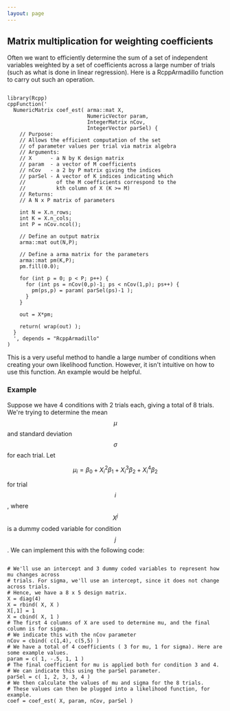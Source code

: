 ```yaml
---
layout: page
---
```


## Matrix multiplication for weighting coefficients
Often we want to efficiently determine the sum of a set of independent variables weighted by a set of coefficients across a large number of trials (such as what is done in linear regression). Here is a RcppArmadillo function to carry out such an operation.
<pre><code class="R">
library(Rcpp)
cppFunction('
  NumericMatrix coef_est( arma::mat X, 
                          NumericVector param, 
                          IntegerMatrix nCov, 
                          IntegerVector parSel) {
    // Purpose:
    // Allows the efficient computation of the set 
    // of parameter values per trial via matrix algebra 
    // Arguments:
    // X      - a N by K design matrix
    // param  - a vector of M coefficients
    // nCov   - a 2 by P matrix giving the indices
    // parSel - A vector of K indices indicating which 
    //          of the M coefficients correspond to the 
    //          kth column of X (K >= M)
    // Returns:
    // A N x P matrix of parameters
    
    int N = X.n_rows;
    int K = X.n_cols;
    int P = nCov.ncol();
    
    // Define an output matrix
    arma::mat out(N,P);
    
    // Define a arma matrix for the parameters
    arma::mat pm(K,P);
    pm.fill(0.0);
    
    for (int p = 0; p < P; p++) {
      for (int ps = nCov(0,p)-1; ps < nCov(1,p); ps++) {
        pm(ps,p) = param( parSel(ps)-1 );
      }
    }
    
    out = X*pm;
    
    return( wrap(out) );
  }
  ', depends = "RcppArmadillo"
)
</code></pre>  
This is a very useful method to handle a large number of conditions when creating your own likelihood function. However, it isn't intuitive on how to use this function. An example would be helpful.

### Example

Suppose we have 4 conditions with 2 trials each, giving a total of 8 trials. We're trying to determine the mean $$\mu$$ and standard deviation $$\sigma$$ for each trial. Let 

$$
\mu_i = \beta_0 + X_i^2 \beta_1 + X_i^3 \beta_2 + X_i^4 \beta_2
$$

for trial $$i$$, where $$X^j$$ is a dummy coded variable for condition $$j$$. We can implement this with the following code:
<pre><code class="R">
# We'll use an intercept and 3 dummy coded variables to represent how mu changes across
# trials. For sigma, we'll use an intercept, since it does not change across trials.
# Hence, we have a 8 x 5 design matrix.
X = diag(4)
X = rbind( X, X )
X[,1] = 1
X = cbind( X, 1 )
# The first 4 columns of X are used to determine mu, and the final column is for sigma.
# We indicate this with the nCov parameter
nCov = cbind( c(1,4), c(5,5) )
# We have a total of 4 coefficients ( 3 for mu, 1 for sigma). Here are some example values.
param = c( 1, -.5, 1, 1 )
# The final coefficient for mu is applied both for condition 3 and 4.
# We can indicate this using the parSel parameter.
parSel = c( 1, 2, 3, 3, 4 )
# We then calculate the values of mu and sigma for the 8 trials.
# These values can then be plugged into a likelihood function, for example.
coef = coef_est( X, param, nCov, parSel )
</code></pre>  

